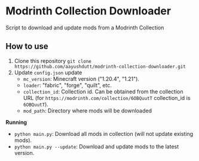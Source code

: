 # Modrinth Collection Downloader

Script to download and update mods from a Modrinth Collection

## How to use

1. Clone this repository `git clone https://github.com/aayushdutt/modrinth-collection-downloader.git`
1. Update `config.json` update
   - `mc_version`: Minecraft version ("1.20.4", "1.21").
   - `loader`: "fabric", "forge", "quilt", etc.
   - `collection_id`: Collection id. Can be obtained from the collection URL (for `https://modrinth.com/collection/6OBQuutT` collection_id is `6OBQuutT`).
   - `mod_path`: Directory where mods will be downloaded

**Running**

- `python main.py`: Download all mods in collection (will not update existing mods).
- `python main.py --update`: Download and update mods to the latest version.
